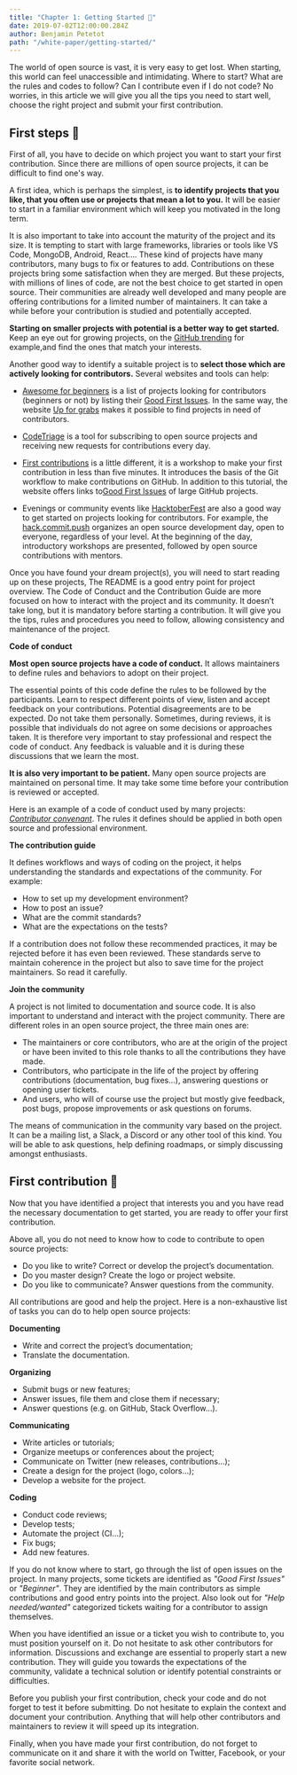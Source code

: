 ```yaml
---
title: "Chapter 1: Getting Started 🥚"
date: 2019-07-02T12:00:00.284Z
author: Benjamin Petetot
path: "/white-paper/getting-started/"
---
```


The world of open source is vast, it is very easy to get lost. When starting, this world can feel unaccessible and intimidating. Where to start? What are the rules and codes to follow? Can I contribute even if I do not code?
No worries, in this article we will give you all the tips you need to start well, choose the right project and submit your first contribution.


## First steps 🐣

First of all, you have to decide on which project you want to start your first contribution. Since there are millions of open source projects, it can be difficult to find one's way.

A first idea, which is perhaps the simplest, is **to identify projects that you like, that you often use or projects that mean a lot to you.** It will be easier to start in a familiar environment which will keep you motivated in the long term.

It is also important to take into account the maturity of the project and its size. It is tempting to start with large frameworks, libraries or tools like VS Code, MongoDB, Android, React…. These kind of projects have many contributors, many bugs to fix or features to add. Contributions on these projects bring some satisfaction when they are merged. But these projects, with millions of lines of code, are not the best choice to get started in open source. Their communities are already well developed and many people are offering contributions for a limited number of maintainers. It can take a while before your contribution is studied and potentially accepted.

**Starting on smaller projects with potential is a better way to get started.** Keep an eye out for growing projects, on the [GitHub trending](https://github.com/trending/javascript?since=monthly) for example,and find the ones that match your interests.

Another good way to identify a suitable project is to **select those which are actively looking for contributors.** Several websites and tools can help:

* [Awesome for beginners](https://github.com/MunGell/awesome-for-beginners) is a list of projects looking for contributors (beginners or not) by listing their [Good First Issues](https://goodfirstissues.com/). In the same way, the website [Up for grabs](https://up-for-grabs.net) makes it possible to find projects in need of contributors.

* [CodeTriage](https://www.codetriage.com/) is a tool for subscribing to open source projects and receiving new requests for contributions every day.

* [First contributions](https://firstcontributions.github.io/) is a little different, it is a workshop to make your first contribution in less than five minutes. It introduces the basis of the Git workflow to make contributions on GitHub. In addition to this tutorial, the website offers links to[Good First Issues](https://goodfirstissues.com/) of large GitHub projects.

* Evenings or community events like [HacktoberFest](https://hacktoberfest.digitalocean.com/) are also a good way to get started on projects looking for contributors. For example, the [hack.commit.push](https://hack-commit-pu.sh/) organizes an open source development day, open to everyone, regardless of your level. At the beginning of the day, introductory workshops are presented, followed by open source contributions with mentors.

Once you have found your dream project(s), you will need to start reading up on these projects, The README is a good entry point for project overview. The Code of Conduct and the Contribution Guide are more focused on how to interact with the project and its community. It doesn’t take long, but it is mandatory before starting a contribution. It will give you the tips, rules and procedures you need to follow, allowing consistency and maintenance of the project.

**Code of conduct**

**Most open source projects have a code of conduct.** It allows maintainers to define rules and behaviors to adopt on their project.

The essential points of this code define the rules to be followed by the participants. Learn to respect different points of view, listen and accept feedback on your contributions. Potential disagreements are to be expected. Do not take them personally. Sometimes, during reviews, it is possible that individuals do not agree on some decisions or approaches taken. It is therefore very important to stay professional and respect the code of conduct. Any feedback is valuable and it is during these discussions that we learn the most.

**It is also very important to be patient.** Many open source projects are maintained on personal time. It may take some time before your contribution is reviewed or accepted.

Here is an example of a code of conduct used by many projects: [*Contributor convenant*](https://www.contributor-covenant.org/). The rules it defines should be applied in both open source and professional environment.

**The contribution guide**

It defines workflows and ways of coding on the project, it helps understanding the standards and expectations of the community. For example:
* How to set up my development environment?
* How to post an issue?
* What are the commit standards?
* What are the expectations on the tests?

If a contribution does not follow these recommended practices, it may be rejected before it has even been reviewed. These standards serve to maintain coherence in the project but also to save time for the project maintainers. So read it carefully.

**Join the community**

A project is not limited to documentation and source code. It is also important to understand and interact with the project community. There are different roles in an open source project, the three main ones are:
* The maintainers or core contributors, who are at the origin of the project or have been invited to this role thanks to all the contributions they have made.
* Contributors, who participate in the life of the project by offering contributions (documentation, bug fixes...), answering questions or opening user tickets.
* And users, who will of course use the project but mostly give feedback, post bugs, propose improvements or ask questions on forums.

The means of communication in the community vary based on the project. It can be a mailing list, a Slack, a Discord or any other tool of this kind. You will be able to ask questions, help defining roadmaps, or simply discussing amongst enthusiasts.


## First contribution 🐥

Now that you have identified a project that interests you and you have read the necessary documentation to get started, you are ready to offer your first contribution.

Above all, you do not need to know how to code to contribute to open source projects:
* Do you like to write? Correct or develop the project’s documentation.
* Do you master design? Create the logo or project website.
* Do you like to communicate? Answer questions from the community.

All contributions are good and help the project. Here is a non-exhaustive list of tasks you can do to help open source projects:

**Documenting**

* Write and correct the project’s documentation;
* Translate the documentation.

**Organizing**

* Submit bugs or new features;
* Answer issues, file them and close them if necessary;
* Answer questions (e.g. on GitHub, Stack Overflow...).

**Communicating**

* Write articles or tutorials;
* Organize meetups or conferences about the project;
* Communicate on Twitter (new releases, contributions...);
* Create a design for the project (logo, colors...);
* Develop a website for the project.

**Coding**

* Conduct code reviews;
* Develop tests;
* Automate the project (CI...);
* Fix bugs;
* Add new features.

If you do not know where to start, go through the list of open issues on the project. In many projects, some tickets are identified as *"Good First Issues"* or *"Beginner"*. They are identified by the main contributors as simple contributions and good entry points into the project. Also look out for *"Help needed/wanted"* categorized tickets waiting for a contributor to assign themselves.

When you have identified an issue or a ticket you wish to contribute to, you must position yourself on it. Do not hesitate to ask other contributors for information. Discussions and exchange are essential to properly start a new contribution. They will guide you towards the expectations of the community, validate a technical solution or identify potential constraints or difficulties.

Before you publish your first contribution, check your code and do not forget to test it before submitting. Do not hesitate to explain the context and document your contribution. Anything that will help other contributors and maintainers to review it will speed up its integration.

Finally, when you have made your first contribution, do not forget to communicate on it and share it with the world on Twitter, Facebook, or your favorite social network.
